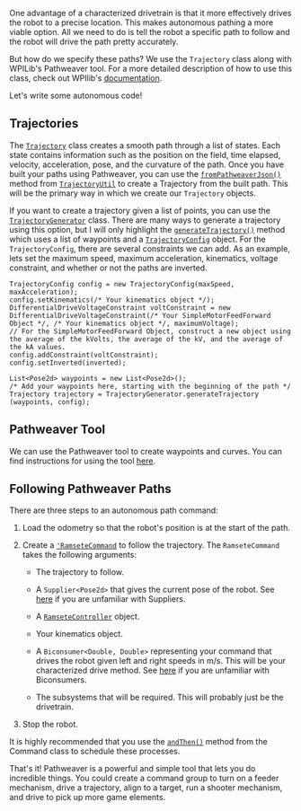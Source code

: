 One advantage of a characterized drivetrain is that it more effectively drives the robot to a precise location. This makes autonomous pathing a more viable option. All we need to do is tell the robot a specific path to follow and the robot will drive the path pretty accurately.

But how do we specify these paths? We use the `Trajectory` class along with WPILib's Pathweaver tool. For a more detailed description of how to use this class, check out WPIlib's [documentation](https://docs.wpilib.org/en/stable/docs/software/examples-tutorials/trajectory-tutorial/index.html).

Let's write some autonomous code!

## Trajectories
The [`Trajectory`](https://first.wpi.edu/FRC/roborio/release/docs/java/edu/wpi/first/wpilibj/trajectory/Trajectory.html) class creates a smooth path through a list of states. Each state contains information such as the position on the field, time elapsed, velocity, acceleration, pose, and the curvature of the path. Once you have built your paths using Pathweaver, you can use the [`fromPathweaverJson()`](https://first.wpi.edu/FRC/roborio/release/docs/java/edu/wpi/first/wpilibj/trajectory/TrajectoryUtil.html#fromPathweaverJson(java.nio.file.Path)) method from [`TrajectoryUtil`](https://first.wpi.edu/FRC/roborio/release/docs/java/edu/wpi/first/wpilibj/trajectory/TrajectoryUtil.html) to create a Trajectory from the built path. This will be the primary way in which we create our `Trajectory` objects.

If you want to create a trajectory given a list of points, you can use the [`TrajectoryGenerator`](https://first.wpi.edu/FRC/roborio/release/docs/java/edu/wpi/first/wpilibj/trajectory/TrajectoryGenerator.html) class. There are many ways to generate a trajectory using this option, but I will only highlight the [`generateTrajectory()`](https://first.wpi.edu/FRC/roborio/release/docs/java/edu/wpi/first/wpilibj/trajectory/TrajectoryGenerator.html#generateTrajectory(java.util.List,edu.wpi.first.wpilibj.trajectory.TrajectoryConfig)) method which uses a list of waypoints and a [`TrajectoryConfig`](https://first.wpi.edu/FRC/roborio/release/docs/java/edu/wpi/first/wpilibj/trajectory/TrajectoryConfig.html) object. For the `TrajectoryConfig`, there are several constraints we can add. As an example, lets set the maximum speed, maximum acceleration, kinematics, voltage constraint, and whether or not the paths are inverted.

```
TrajectoryConfig config = new TrajectoryConfig(maxSpeed, maxAcceleration);
config.setKinematics(/* Your kinematics object */);
DifferentialDriveVoltageConstraint voltConstraint = new DifferentialDriveVoltageConstraint(/* Your SimpleMotorFeedForward Object */, /* Your kinematics object */, maximumVoltage);
// For the SimpleMotorFeedForward Object, construct a new object using the average of the kVolts, the average of the kV, and the average of the kA values.
config.addConstraint(voltConstraint);
config.setInverted(inverted);

List<Pose2d> waypoints = new List<Pose2d>();
/* Add your waypoints here, starting with the beginning of the path */
Trajectory trajectory = TrajectoryGenerator.generateTrajectory​(waypoints, config);
```

## Pathweaver Tool
We can use the Pathweaver tool to create waypoints and curves. You can find instructions for using the tool [here](https://docs.wpilib.org/en/stable/docs/software/wpilib-tools/pathweaver/creating-pathweaver-project.html).

## Following Pathweaver Paths
There are three steps to an autonomous path command:

1. Load the odometry so that the robot's position is at the start of the path.

2. Create a [`'RamseteCommand`](https://first.wpi.edu/FRC/roborio/release/docs/java/edu/wpi/first/wpilibj2/command/RamseteCommand.html) to follow the trajectory. The `RamseteCommand` takes the following arguments:

    -  The trajectory to follow.

    - A `Supplier<Pose2d>` that gives the current pose of the robot. See [here](https://www.geeksforgeeks.org/supplier-interface-in-java-with-examples/) if you are unfamiliar with Suppliers.

    - A [`RamseteController`](https://first.wpi.edu/FRC/roborio/release/docs/java/edu/wpi/first/wpilibj/controller/RamseteController.html) object.

    - Your kinematics object.

    - A `Biconsumer<Double, Double>` representing your command that drives the robot given left and right speeds in m/s. This will be your characterized drive method. See [here](https://www.geeksforgeeks.org/java-8-biconsumer-interface-in-java-with-examples/) if you are unfamiliar with Biconsumers.

    - The subsystems that will be required. This will probably just be the drivetrain.

3. Stop the robot.

It is highly recommended that you use the [`andThen()`](https://first.wpi.edu/FRC/roborio/release/docs/java/edu/wpi/first/wpilibj2/command/Command.html#andThen(edu.wpi.first.wpilibj2.command.Command...)) method from the Command class to schedule these processes.

That's it! Pathweaver is a powerful and simple tool that lets you do incredible things. You could create a command group to turn on a feeder mechanism, drive a trajectory, align to a target, run a shooter mechanism, and drive to pick up more game elements.